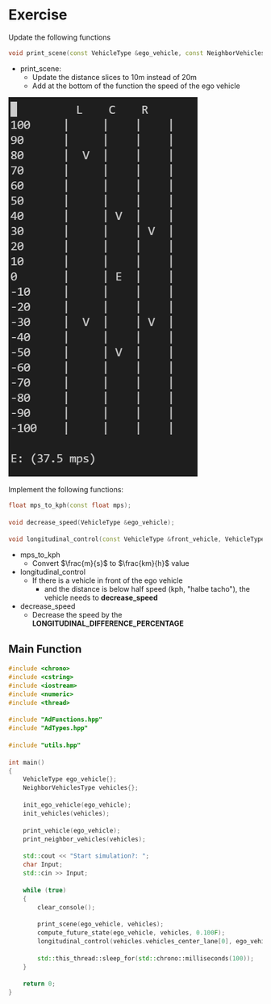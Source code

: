 # Exercise

Update the following functions

```cpp
void print_scene(const VehicleType &ego_vehicle, const NeighborVehiclesType &vehicles);
```

- print_scene:
  - Update the distance slices to 10m instead of 20m
  - Add at the bottom of the function the speed of the ego vehicle

<img src="../../media/vehicle2.png" alt="vehicle"/>

Implement the following functions:

```cpp
float mps_to_kph(const float mps);

void decrease_speed(VehicleType &ego_vehicle);

void longitudinal_control(const VehicleType &front_vehicle, VehicleType &ego_vehicle);
```

- mps_to_kph
  - Convert $\frac{m}{s}$ to $\frac{km}{h}$ value
- longitudinal_control
  - If there is a vehicle in front of the ego vehicle
    - and the distance is below half speed (kph, "halbe tacho"), the vehicle needs to **decrease_speed**
- decrease_speed
  - Decrease the speed by the **LONGITUDINAL_DIFFERENCE_PERCENTAGE**

## Main Function

```cpp
#include <chrono>
#include <cstring>
#include <iostream>
#include <numeric>
#include <thread>

#include "AdFunctions.hpp"
#include "AdTypes.hpp"

#include "utils.hpp"

int main()
{
    VehicleType ego_vehicle{};
    NeighborVehiclesType vehicles{};

    init_ego_vehicle(ego_vehicle);
    init_vehicles(vehicles);

    print_vehicle(ego_vehicle);
    print_neighbor_vehicles(vehicles);

    std::cout << "Start simulation?: ";
    char Input;
    std::cin >> Input;

    while (true)
    {
        clear_console();

        print_scene(ego_vehicle, vehicles);
        compute_future_state(ego_vehicle, vehicles, 0.100F);
        longitudinal_control(vehicles.vehicles_center_lane[0], ego_vehicle);

        std::this_thread::sleep_for(std::chrono::milliseconds(100));
    }

    return 0;
}
```
